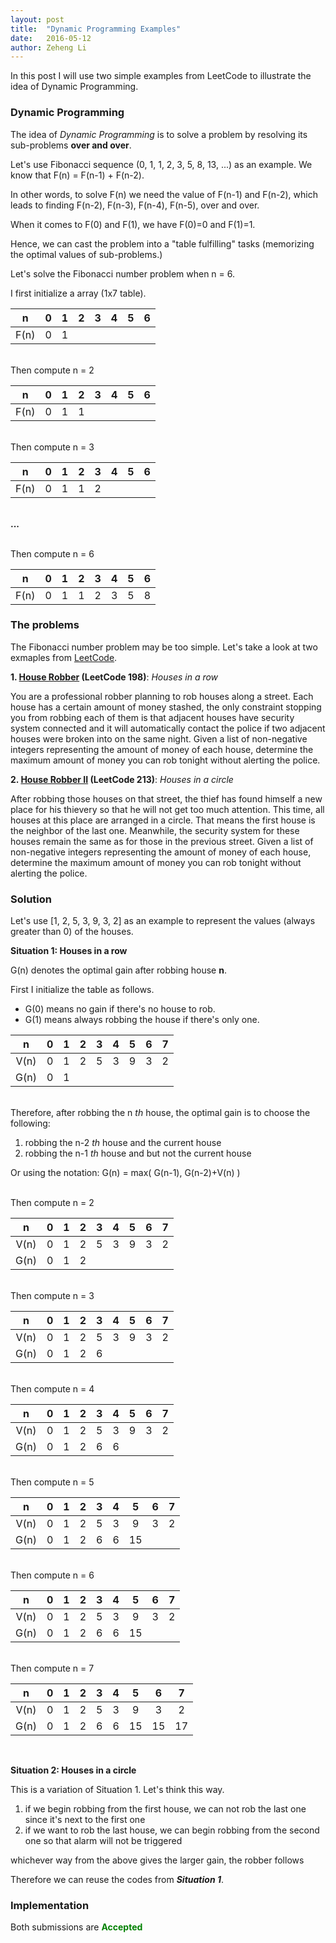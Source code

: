```yaml
---
layout: post
title:  "Dynamic Programming Examples"
date:   2016-05-12
author: Zeheng Li
---
```


In this post I will use two simple examples from LeetCode to illustrate the idea of Dynamic Programming.

### Dynamic Programming

The idea of *Dynamic Programming* is to solve a problem by resolving its sub-problems **over and over**.

Let's use Fibonacci sequence (0, 1, 1, 2, 3, 5, 8, 13, ...) as an example. We know that F(n) = F(n-1) + F(n-2).

In other words, to solve F(n) we need the value of F(n-1) and F(n-2), which leads to finding F(n-2), F(n-3), F(n-4), F(n-5), over and over.

When it comes to F(0) and F(1), we have F(0)=0 and F(1)=1.

Hence, we can cast the problem into a "table fulfilling" tasks (memorizing the optimal values of sub-problems.)

Let's solve the Fibonacci number problem when n = 6.

I first initialize a array (1x7 table).

| n    | 0 | 1 | 2 | 3 | 4 | 5 | 6 |
|:----:|:-:|:-:|:-:|:-:|:-:|:-:|:-:|
| F(n) | 0 | 1 |   |   |   |   |   |

<br> Then compute n = 2

| n    | 0 | 1 | 2 | 3 | 4 | 5 | 6 |
|:----:|:-:|:-:|:-:|:-:|:-:|:-:|:-:|
| F(n) | 0 | 1 | 1 |   |   |   |   |

<br> Then compute n = 3

| n    | 0 | 1 | 2 | 3 | 4 | 5 | 6 |
|:----:|:-:|:-:|:-:|:-:|:-:|:-:|:-:|
| F(n) | 0 | 1 | 1 | 2 |   |   |   |

<br> **...**

<br> Then compute n = 6

| n    | 0 | 1 | 2 | 3 | 4 | 5 | 6 |
|:----:|:-:|:-:|:-:|:-:|:-:|:-:|:-:|
| F(n) | 0 | 1 | 1 | 2 | 3 | 5 | 8 |

### The problems

The Fibonacci number problem may be too simple. Let's take a look at two exmaples from [LeetCode](https://leetcode.com/).

**1. [House Robber](https://leetcode.com/problems/house-robber/) (LeetCode 198)**: *Houses in a row*

You are a professional robber planning to rob houses along a street. Each house has a certain amount of money stashed, the only constraint stopping you from robbing each of them is that adjacent houses have security system connected and it will automatically contact the police if two adjacent houses were broken into on the same night.
Given a list of non-negative integers representing the amount of money of each house, determine the maximum amount of money you can rob tonight without alerting the police.

**2. [House Robber II](https://leetcode.com/problems/house-robber-ii/) (LeetCode 213)**: *Houses in a circle*

After robbing those houses on that street, the thief has found himself a new place for his thievery so that he will not get too much attention. This time, all houses at this place are arranged in a circle. That means the first house is the neighbor of the last one. Meanwhile, the security system for these houses remain the same as for those in the previous street.
Given a list of non-negative integers representing the amount of money of each house, determine the maximum amount of money you can rob tonight without alerting the police.

### Solution

Let's use [1, 2, 5, 3, 9, 3, 2] as an example to represent the values (always greater than 0) of the houses.

**Situation 1: Houses in a row**

G(n) denotes the optimal gain after robbing house **n**.

First I initialize the table as follows.

  - G(0) means no gain if there's no house to rob.
  - G(1) means always robbing the house if there's only one.

  |   n  | 0 | 1 | 2 | 3 | 4 | 5 | 6 | 7 |
  |:----:|:-:|:-:|:-:|:-:|:-:|:-:|:-:|:-:|
  | V(n) | 0 | 1 | 2 | 5 | 3 | 9 | 3 | 2 |
  | G(n) | 0 | 1 |   |   |   |   |   |   |


<br> Therefore, after robbing the n *th* house, the optimal gain is to choose the following:

1. robbing the n-2 *th* house and the current house
2. robbing the n-1 *th* house and but not the current house

Or using the notation: G(n) = max( G(n-1), G(n-2)+V(n) )

<br> Then compute n = 2

|   n  | 0 | 1 | 2 | 3 | 4 | 5 | 6 | 7 |
|:----:|:-:|:-:|:-:|:-:|:-:|:-:|:-:|:-:|
| V(n) | 0 | 1 | 2 | 5 | 3 | 9 | 3 | 2 |
| G(n) | 0 | 1 | 2 |   |   |   |   |   |

<br> Then compute n = 3

|   n  | 0 | 1 | 2 | 3 | 4 | 5 | 6 | 7 |
|:----:|:-:|:-:|:-:|:-:|:-:|:-:|:-:|:-:|
| V(n) | 0 | 1 | 2 | 5 | 3 | 9 | 3 | 2 |
| G(n) | 0 | 1 | 2 | 6 |   |   |   |   |

<br> Then compute n = 4

|   n  | 0 | 1 | 2 | 3 | 4 | 5 | 6 | 7 |
|:----:|:-:|:-:|:-:|:-:|:-:|:-:|:-:|:-:|
| V(n) | 0 | 1 | 2 | 5 | 3 | 9 | 3 | 2 |
| G(n) | 0 | 1 | 2 | 6 | 6 |   |   |   |

<br> Then compute n = 5

|   n  | 0 | 1 | 2 | 3 | 4 |  5 | 6 | 7 |
|:----:|:-:|:-:|:-:|:-:|:-:|:--:|:-:|:-:|
| V(n) | 0 | 1 | 2 | 5 | 3 |  9 | 3 | 2 |
| G(n) | 0 | 1 | 2 | 6 | 6 | 15 |   |   |

<br> Then compute n = 6

|   n  | 0 | 1 | 2 | 3 | 4 |  5 | 6 | 7 |
|:----:|:-:|:-:|:-:|:-:|:-:|:--:|:-:|:-:|
| V(n) | 0 | 1 | 2 | 5 | 3 |  9 | 3 | 2 |
| G(n) | 0 | 1 | 2 | 6 | 6 | 15 |   |   |

<br> Then compute n = 7

|   n  | 0 | 1 | 2 | 3 | 4 |  5 |  6 |  7 |
|:----:|:-:|:-:|:-:|:-:|:-:|:--:|:--:|:--:|
| V(n) | 0 | 1 | 2 | 5 | 3 |  9 |  3 |  2 |
| G(n) | 0 | 1 | 2 | 6 | 6 | 15 | 15 | 17 |

<br>

**Situation 2: Houses in a circle**

This is a variation of Situation 1. Let's think this way.

1. if we begin robbing from the first house, we can not rob the last one since it's next to the first one
2. if we want to rob the last house, we can begin robbing from the second one so that alarm will not be triggered

whichever way from the above gives the larger gain, the robber follows

Therefore we can reuse the codes from ***Situation 1***.

### Implementation

<script src="https://gist.github.com/zehengl/b8594073d1119ceb829896d84fdde2db.js"></script>

Both submissions are <strong style="color:green;">Accepted</strong>

